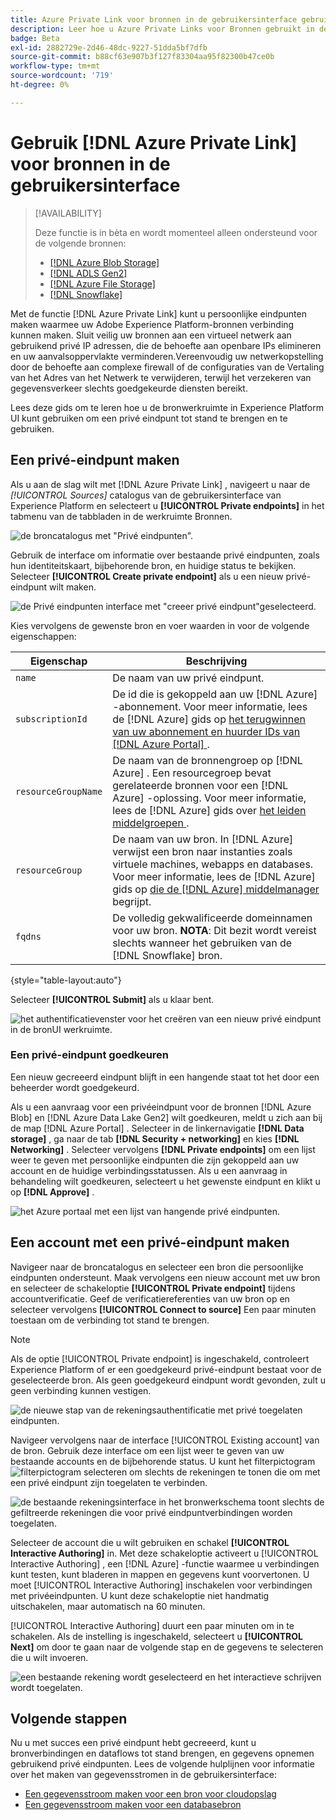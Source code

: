 ```yaml
---
title: Azure Private Link voor bronnen in de gebruikersinterface gebruiken
description: Leer hoe u Azure Private Links voor Bronnen gebruikt in de gebruikersinterface van Experience Platform.
badge: Beta
exl-id: 2882729e-2d46-48dc-9227-51dda5bf7dfb
source-git-commit: b88cf63e907b3f127f83304aa95f82300b47ce0b
workflow-type: tm+mt
source-wordcount: '719'
ht-degree: 0%

---
```


# Gebruik [!DNL Azure Private Link] voor bronnen in de gebruikersinterface

>[!AVAILABILITY]
>
>Deze functie is in bèta en wordt momenteel alleen ondersteund voor de volgende bronnen:
>
>* [[!DNL Azure Blob Storage]](../../connectors/cloud-storage/blob.md)
>* [[!DNL ADLS Gen2]](../../connectors/cloud-storage/adls-gen2.md)
>* [[!DNL Azure File Storage]](../../connectors/cloud-storage/azure-file-storage.md)
>* [[!DNL Snowflake]](../../connectors/databases/snowflake.md)

Met de functie [!DNL Azure Private Link] kunt u persoonlijke eindpunten maken waarmee uw Adobe Experience Platform-bronnen verbinding kunnen maken. Sluit veilig uw bronnen aan een virtueel netwerk aan gebruikend privé IP adressen, die de behoefte aan openbare IPs elimineren en uw aanvalsoppervlakte verminderen.Vereenvoudig uw netwerkopstelling door de behoefte aan complexe firewall of de configuraties van de Vertaling van het Adres van het Netwerk te verwijderen, terwijl het verzekeren van gegevensverkeer slechts goedgekeurde diensten bereikt.

Lees deze gids om te leren hoe u de bronwerkruimte in Experience Platform UI kunt gebruiken om een privé eindpunt tot stand te brengen en te gebruiken.

## Een privé-eindpunt maken

Als u aan de slag wilt met [!DNL Azure Private Link] , navigeert u naar de *[!UICONTROL Sources]* catalogus van de gebruikersinterface van Experience Platform en selecteert u **[!UICONTROL Private endpoints]** in het tabmenu van de tabbladen in de werkruimte Bronnen.

![ de broncatalogus met &quot;Privé eindpunten&quot;.](../../images/tutorials/private-links/catalog.png)

Gebruik de interface om informatie over bestaande privé eindpunten, zoals hun identiteitskaart, bijbehorende bron, en huidige status te bekijken. Selecteer **[!UICONTROL Create private endpoint]** als u een nieuw privé-eindpunt wilt maken.

![ de Privé eindpunten interface met &quot;creeer privé eindpunt&quot;geselecteerd.](../../images/tutorials/private-links/private-endpoints.png)

Kies vervolgens de gewenste bron en voer waarden in voor de volgende eigenschappen:

| Eigenschap | Beschrijving |
| --- | --- |
| `name` | De naam van uw privé eindpunt. |
| `subscriptionId` | De id die is gekoppeld aan uw [!DNL Azure] -abonnement. Voor meer informatie, lees de [!DNL Azure] gids op [ het terugwinnen van uw abonnement en huurder IDs van  [!DNL Azure Portal] ](https://learn.microsoft.com/en-us/azure/azure-portal/get-subscription-tenant-id). |
| `resourceGroupName` | De naam van de bronnengroep op [!DNL Azure] . Een resourcegroep bevat gerelateerde bronnen voor een [!DNL Azure] -oplossing. Voor meer informatie, lees de [!DNL Azure] gids over [ het leiden middelgroepen ](https://learn.microsoft.com/en-us/azure/azure-resource-manager/management/manage-resource-groups-portal). |
| `resourceGroup` | De naam van uw bron. In [!DNL Azure] verwijst een bron naar instanties zoals virtuele machines, webapps en databases. Voor meer informatie, lees de [!DNL Azure] gids op [ die de  [!DNL Azure]  middelmanager ](https://learn.microsoft.com/en-us/azure/azure-resource-manager/management/overview) begrijpt. |
| `fqdns` | De volledig gekwalificeerde domeinnamen voor uw bron. **NOTA**: Dit bezit wordt vereist slechts wanneer het gebruiken van de [!DNL Snowflake] bron. |

{style="table-layout:auto"}

Selecteer **[!UICONTROL Submit]** als u klaar bent.

![ het authentificatievenster voor het creëren van een nieuw privé eindpunt in de bronUI werkruimte.](../../images/tutorials/private-links/create-private-endpoint.png)

### Een privé-eindpunt goedkeuren

Een nieuw gecreeerd eindpunt blijft in een hangende staat tot het door een beheerder wordt goedgekeurd.

Als u een aanvraag voor een privéeindpunt voor de bronnen [!DNL Azure Blob] en [!DNL Azure Data Lake Gen2] wilt goedkeuren, meldt u zich aan bij de map [!DNL Azure Portal] . Selecteer in de linkernavigatie **[!DNL Data storage]** , ga naar de tab **[!DNL Security + networking]** en kies **[!DNL Networking]** . Selecteer vervolgens **[!DNL Private endpoints]** om een lijst weer te geven met persoonlijke eindpunten die zijn gekoppeld aan uw account en de huidige verbindingsstatussen. Als u een aanvraag in behandeling wilt goedkeuren, selecteert u het gewenste eindpunt en klikt u op **[!DNL Approve]** .

![ het Azure portaal met een lijst van hangende privé eindpunten.](../../images/tutorials/private-links/azure.png)

## Een account met een privé-eindpunt maken

Navigeer naar de broncatalogus en selecteer een bron die persoonlijke eindpunten ondersteunt. Maak vervolgens een nieuw account met uw bron en selecteer de schakeloptie **[!UICONTROL Private endpoint]** tijdens accountverificatie. Geef de verificatiereferenties van uw bron op en selecteer vervolgens **[!UICONTROL Connect to source]** Een paar minuten toestaan om de verbinding tot stand te brengen.

>[!NOTE]
>
>Als de optie [!UICONTROL Private endpoint] is ingeschakeld, controleert Experience Platform of er een goedgekeurd privé-eindpunt bestaat voor de geselecteerde bron. Als geen goedgekeurd eindpunt wordt gevonden, zult u geen verbinding kunnen vestigen.

![ de nieuwe stap van de rekeningsauthentificatie met privé toegelaten eindpunten.](../../images/tutorials/private-links/new-account.png)

Navigeer vervolgens naar de interface [!UICONTROL Existing account] van de bron. Gebruik deze interface om een lijst weer te geven van uw bestaande accounts en de bijbehorende status. U kunt het filterpictogram ![ filterpictogram ](../../../images/icons/filter.png) selecteren om slechts de rekeningen te tonen die om met een privé eindpunt zijn toegelaten te verbinden.

![ de bestaande rekeningsinterface in het bronwerkschema toont slechts de gefiltreerde rekeningen die voor privé eindpuntverbindingen worden toegelaten.](../../images/tutorials/private-links/existing-private-endpoints.png)

Selecteer de account die u wilt gebruiken en schakel **[!UICONTROL Interactive Authoring]** in. Met deze schakeloptie activeert u [!UICONTROL Interactive Authoring] , een [!DNL Azure] -functie waarmee u verbindingen kunt testen, kunt bladeren in mappen en gegevens kunt voorvertonen. U moet [!UICONTROL Interactive Authoring] inschakelen voor verbindingen met privéeindpunten. U kunt deze schakeloptie niet handmatig uitschakelen, maar automatisch na 60 minuten.

[!UICONTROL Interactive Authoring] duurt een paar minuten om in te schakelen. Als de instelling is ingeschakeld, selecteert u **[!UICONTROL Next]** om door te gaan naar de volgende stap en de gegevens te selecteren die u wilt invoeren.

![ een bestaande rekening wordt geselecteerd en het interactieve schrijven wordt toegelaten.](../../images/tutorials/private-links/interactive-authoring.png)

## Volgende stappen

Nu u met succes een privé eindpunt hebt gecreeerd, kunt u bronverbindingen en dataflows tot stand brengen, en gegevens opnemen gebruikend privé eindpunten. Lees de volgende hulplijnen voor informatie over het maken van gegevensstromen in de gebruikersinterface:

* [Een gegevensstroom maken voor een bron voor cloudopslag](../ui/dataflow/batch/cloud-storage.md)
* [Een gegevensstroom maken voor een databasebron](../ui/dataflow/databases.md)
